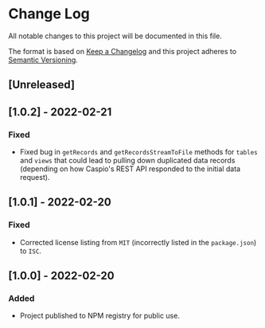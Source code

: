 # Change Log

All notable changes to this project will be documented in this file.
 
The format is based on [Keep a Changelog](http://keepachangelog.com/)
and this project adheres to [Semantic Versioning](http://semver.org/).

## [Unreleased]
 
## [1.0.2] - 2022-02-21

### Fixed

- Fixed bug in `getRecords` and `getRecordsStreamToFile` methods for `tables` and `views` that could lead to pulling down duplicated data records (depending on how Caspio's REST API responded to the initial data request).

## [1.0.1] - 2022-02-20

### Fixed

- Corrected license listing from `MIT` (incorrectly listed in the `package.json`) to `ISC`.

## [1.0.0] - 2022-02-20
 
### Added

- Project published to NPM registry for public use.